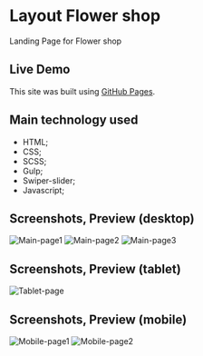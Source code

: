 # Layout Flower shop
Landing Page for Flower shop

## Live Demo

This site was built using [GitHub Pages](https://antoniornk.github.io/Layout-shop/).

## Main technology used

- HTML;
- CSS;
- SCSS;
- Gulp; 
- Swiper-slider; 
- Javascript; 

## Screenshots, Preview (desktop)

![Main-page1](https://s1.hostingkartinok.com/uploads/images/2022/09/e6ae4e79fab181e637757b59c6dd05b5.png)
![Main-page2](https://s1.hostingkartinok.com/uploads/images/2022/09/4763076b4ca90058d76ce8bc270ca97a.png)
![Main-page3](https://s1.hostingkartinok.com/uploads/images/2022/09/4e906bc807ae1c97add7c2b0389af396.png)

## Screenshots, Preview (tablet)

![Tablet-page](https://s1.hostingkartinok.com/uploads/images/2022/09/7c19c59522622b2106853088afe92e24.png)

## Screenshots, Preview (mobile)

![Mobile-page1](https://s1.hostingkartinok.com/uploads/images/2022/09/13db0de2fe67aa54caf11c60069a2265.png)
![Mobile-page2](https://s1.hostingkartinok.com/uploads/images/2022/09/2bc69b4e4017251f276a0de12935f787.png)
